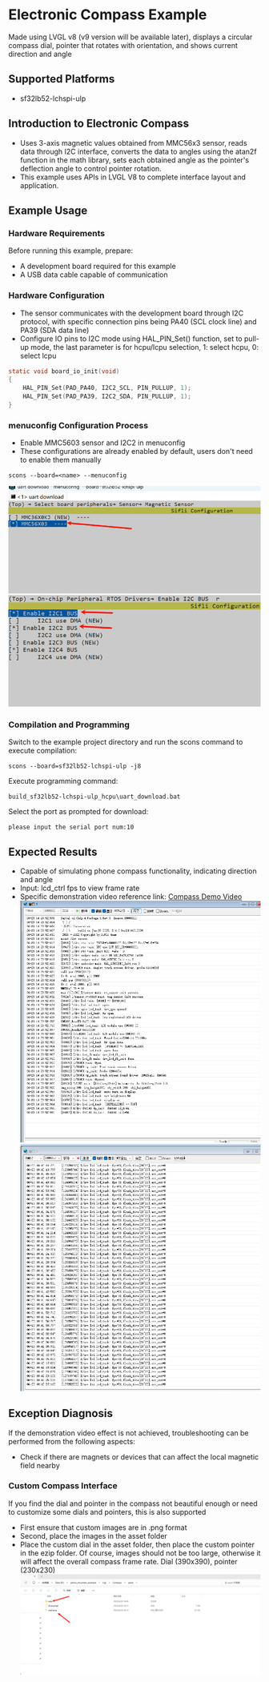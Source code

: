 # Electronic Compass Example
Made using LVGL v8 (v9 version will be available later), displays a circular compass dial, pointer that rotates with orientation, and shows current direction and angle

## Supported Platforms
+ sf32lb52-lchspi-ulp

## Introduction to Electronic Compass

* Uses 3-axis magnetic values obtained from MMC56x3 sensor, reads data through I2C interface, converts the data to angles using the atan2f function in the math library, sets each obtained angle as the pointer's deflection angle to control pointer rotation.
* This example uses APIs in LVGL V8 to complete interface layout and application.

## Example Usage

### Hardware Requirements
Before running this example, prepare:
+ A development board required for this example
+ A USB data cable capable of communication

### Hardware Configuration

* The sensor communicates with the development board through I2C protocol, with specific connection pins being PA40 (SCL clock line) and PA39 (SDA data line)
* Configure IO pins to I2C mode using HAL_PIN_Set() function, set to pull-up mode, the last parameter is for hcpu/lcpu selection, 1: select hcpu, 0: select lcpu
```c
static void board_io_init(void)
{
    HAL_PIN_Set(PAD_PA40, I2C2_SCL, PIN_PULLUP, 1);
    HAL_PIN_Set(PAD_PA39, I2C2_SDA, PIN_PULLUP, 1);
}
```

### menuconfig Configuration Process
* Enable MMC5603 sensor and I2C2 in menuconfig
* These configurations are already enabled by default, users don't need to enable them manually
```
scons --board=<name> --menuconfig
```
![alt text](./assets/LP2.png)
![alt text](./assets/LP3.png)  

### Compilation and Programming
Switch to the example project directory and run the scons command to execute compilation:
```
scons --board=sf32lb52-lchspi-ulp -j8
```
Execute programming command:
```
build_sf32lb52-lchspi-ulp_hcpu\uart_download.bat
```
Select the port as prompted for download:
```none
please input the serial port num:10
```

## Expected Results
* Capable of simulating phone compass functionality, indicating direction and angle
* Input: lcd_ctrl fps to view frame rate
* Specific demonstration video reference link: [Compass Demo Video](https://www.bilibili.com/video/BV1BxKmzaEVc/?spm_id_from=333.337.search-card.all.click&vd_source=00a26cb15a9627841023f7adb1c7c7f4)
![alt text](./assets/Compass_log.png) 
![alt text](./assets/sram.png) 

## Exception Diagnosis
If the demonstration video effect is not achieved, troubleshooting can be performed from the following aspects:
* Check if there are magnets or devices that can affect the local magnetic field nearby

### Custom Compass Interface
If you find the dial and pointer in the compass not beautiful enough or need to customize some dials and pointers, this is also supported
* First ensure that custom images are in .png format
* Second, place the images in the asset folder
* Place the custom dial in the asset folder, then place the custom pointer in the ezip folder. Of course, images should not be too large, otherwise it will affect the overall compass frame rate. Dial (390x390), pointer (230x230)
![alt text](./assets/ezip.png)